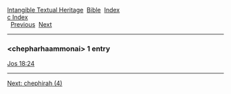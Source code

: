[Intangible Textual Heritage](../../index)  [Bible](../index) 
[Index](index)   
[c Index](_c_)  
  [Previous](c02100)  [Next](c02102) 

------------------------------------------------------------------------

### &lt;chepharhaammonai&gt; 1 entry

[Jos 18:24](../kjv/jos018.htm#024)  

------------------------------------------------------------------------

[Next: chephirah (4)](c02102)
